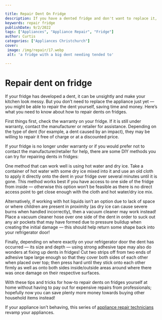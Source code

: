 ```yaml
---

title: Repair Dent On Fridge
description: If you have a dented fridge and don't want to replace it, this post will provide you with the steps to repair the dent yourself - so read on to find out more!
keywords: repair fridge
publishDate: 9/2/2022
tags: ["Appliances", "Appliance Repair", "Fridge"]
author: Curtis
categories: ["Appliances Christchurch"]
cover: 
 image: /img/repair/17.webp
 alt: 'a fridge with a big dent needing tended to'

---
```


# Repair dent on fridge

If your fridge has developed a dent, it can be unsightly and make your kitchen look messy. But you don’t need to replace the appliance just yet — you might be able to repair the dent yourself, saving time and money. Here’s what you need to know about how to repair dents on fridges. 

First things first, check the warranty on your fridge. If it is still under warranty, contact the manufacturer or retailer for assistance. Depending on the type of dent (for example, a dent caused by an impact), they may be willing to repair it free of charge or at a discounted price. 

If your fridge is no longer under warranty or if you would prefer not to contact the manufacturer/retailer for help, there are some DIY methods you can try for repairing dents in fridges: 

One method that can work well is using hot water and dry ice. Take a container of hot water with some dry ice mixed into it and use an old cloth to apply it directly onto the dent in your fridge over several minutes until it is gone. This method works best if you have access to one side of the fridge from inside — otherwise this option won’t be feasible as there is no direct access point to get close enough with the cloth and hot water/dry ice mix. 

Alternatively, if working with hot liquids isn’t an option due to lack of space or where children are present in proximity (as dry ice can cause severe burns when handled incorrectly), then a vacuum cleaner may work instead! Place a vacuum cleaner hose over one side of the dent in order to suck out any air pockets that may have formed due to pressure buildup when creating the initial damage — this should help return some shape back into your refrigerator door! 

Finally, depending on where exactly on your refrigerator door the dent has occurred — its size and depth — using strong adhesive tape may also do wonders at fixing up dents in fridges! Cut two strips off from two ends of adhesive tape large enough so that they cover both sides of each other when placed over top; then press hard until they stick onto each other firmly as well as onto both sides inside/outside areas around where there was once damage on their respective surfaces.  

With these tips and tricks for how-to repair dents on fridges yourself at home without having to pay out for expensive repairs from professionals; hopefully now you can save plenty more money towards buying other household items instead!

If your appliance isn't behaving, this series of <a href="/pages/appliance-repair-technicians/">appliance repair technicians</a> revamp your appliances.
